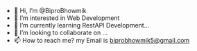 - 👋 Hi, I’m @BiproBhowmik
- 👀 I’m interested in Web Development
- 🌱 I’m currently learning RestAPI Development...
- 💞️ I’m looking to collaborate on ...
- 📫 How to reach me? my Email is biprobhowmik5@gmail.com

<!---
BiproBhowmik/BiproBhowmik is a ✨ special ✨ repository because its `README.md` (this file) appears on your GitHub profile.
You can click the Preview link to take a look at your changes.
--->
